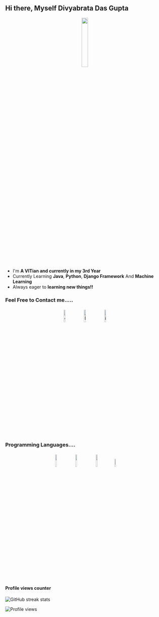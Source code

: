 ## Hi there, Myself Divyabrata Das Gupta

<p align="center">
<img width="20%" src="https://s3.amazonaws.com/media.skillcrush.com/skillcrush/wp-content/uploads/2017/08/Blog_Time-to-code.jpg.webp"/>
</p>


- I'm **A VITian and currently in my 3rd Year** 
- Currently Learning **Java**, **Python**, **Django Framework** And **Machine Learning**
- Always eager to **learning new things!!**


### Feel Free to Contact me.....

<p align="center">
	<a href="https://github.com/RedCrab3"><img alt="github" width="10%" style="padding:5px" src="https://img.icons8.com/clouds/100/000000/github.png"/></a>
	<a href="www.linkedin.com/in/divyabrata-dasgupta-9298a8193"><img alt="linkedin" width="10%" style="padding:5px" src="https://img.icons8.com/clouds/100/000000/linkedin.png"/></a>
	<a href="https://www.instagram.com/divinedgupta372/"><img alt="instagram" width="10%" style="padding:5px" src="https://img.icons8.com/clouds/100/000000/instagram.png"/></a>
</p>

### Programming Languages....

<p align="center">
	<img width="10%" style="padding:5px" src="https://img.icons8.com/color/144/000000/java-coffee-cup-logo.png"/>
	<img width="10%" style="padding:5px" src="https://img.icons8.com/color/144/000000/python.png"/>
	<img width="10%" style="padding:5px" src="https://encrypted-tbn0.gstatic.com/images?q=tbn:ANd9GcQ5Nv0XNyegzB0AvP-uFh4_A76FVuPg8t2g5g&usqp=CAU"/>
	<img width="8%" style="padding:5px" src="https://upload.wikimedia.org/wikipedia/commons/thumb/1/18/C_Programming_Language.svg/695px-C_Programming_Language.svg.png"/>
</p>

#### Profile views counter
![GitHub streak stats](https://github-readme-streak-stats.herokuapp.com/?user=RedCrab3)  

![Profile views](https://gpvc.arturio.dev/RedCrab3)  
